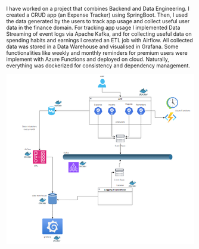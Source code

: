 I have worked on a project that combines Backend and Data Engineering. I created a CRUD app (an Expense Tracker) using SpringBoot. Then, I used the data generated by the users to track app usage and collect useful user data in the finance domain. For tracking app usage I implemented Data Streaming of event logs via Apache Kafka, and for collecting useful data on spending habits and earnings I created an ETL job with Airflow. All collected data was stored in a Data Warehouse and visualised in Grafana. Some functionalities like weekly and monthly reminders for premium users were implement with Azure Functions and deployed on cloud. Naturally, everything was dockerized for consistency and dependency management.


![Project Diagram](assets/unnamed.png)
